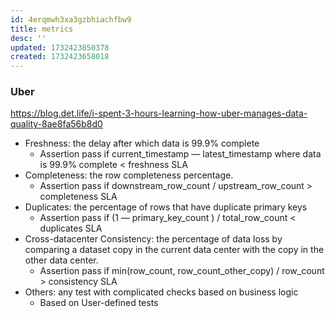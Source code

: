 ```yaml
---
id: 4erqmwh3xa3gzbhiachfbw9
title: metrics
desc: ''
updated: 1732423850378
created: 1732423658018
---
```


### Uber
<https://blog.det.life/i-spent-3-hours-learning-how-uber-manages-data-quality-8ae8fa56b8d0>

- Freshness: the delay after which data is 99.9% complete
  - Assertion pass if current_timestamp — latest_timestamp where data is 99.9% complete < freshness SLA
- Completeness: the row completeness percentage.
  - Assertion pass if downstream_row_count / upstream_row_count > completeness SLA
- Duplicates: the percentage of rows that have duplicate primary keys
  - Assertion pass if (1 — primary_key_count ) / total_row_count < duplicates SLA
- Cross-datacenter Consistency: the percentage of data loss by comparing a dataset copy in the current data center with the copy in the other data center.
  - Assertion pass if min(row_count, row_count_other_copy) / row_count > consistency SLA
- Others: any test with complicated checks based on business logic
  - Based on User-defined tests
